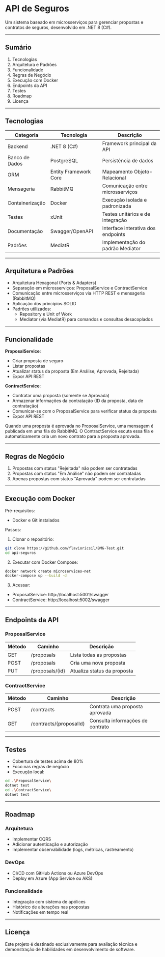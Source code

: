 ﻿# API de Seguros

Um sistema baseado em microsserviços para gerenciar propostas e contratos de seguros, desenvolvido em .NET 8 (C#).

---

## Sumário

1. Tecnologias
2. Arquitetura e Padrões
3. Funcionalidade
4. Regras de Negócio
5. Execução com Docker
6. Endpoints da API
7. Testes
8. Roadmap
9. Licença

---

## Tecnologias

| Categoria         | Tecnologia           | Descrição                                      |
|------------------|----------------------|------------------------------------------------|
| Backend           | .NET 8 (C#)          | Framework principal da API                     |
| Banco de Dados    | PostgreSQL           | Persistência de dados                          |
| ORM               | Entity Framework Core| Mapeamento Objeto-Relacional                   |
| Mensageria        | RabbitMQ             | Comunicação entre microsserviços               |
| Containerização   | Docker               | Execução isolada e padronizada                 |
| Testes            | xUnit                | Testes unitários e de integração               |
| Documentação      | Swagger/OpenAPI      | Interface interativa dos endpoints             |
| Padrões           | MediatR              | Implementação do padrão Mediator               |

---

## Arquitetura e Padrões

- Arquitetura Hexagonal (Ports & Adapters)
- Separação em microsserviços: ProposalService e ContractService
- Comunicação entre microsserviços via HTTP REST e mensageria (RabbitMQ)
- Aplicação dos princípios SOLID
- Padrões utilizados:
  - Repository e Unit of Work
  - Mediator (via MediatR) para comandos e consultas desacoplados

---

## Funcionalidade

**ProposalService**:
- Criar proposta de seguro
- Listar propostas
- Atualizar status da proposta (Em Análise, Aprovada, Rejeitada)
- Expor API REST

**ContractService**:
- Contratar uma proposta (somente se Aprovada)
- Armazenar informações da contratação (ID da proposta, data de contratação)
- Comunicar-se com o ProposalService para verificar status da proposta
- Expor API REST

Quando uma proposta é aprovada no ProposalService, uma mensagem é publicada em uma fila do RabbitMQ. O ContractService escuta essa fila e automaticamente cria um novo contrato para a proposta aprovada.

---

## Regras de Negócio

1. Propostas com status "Rejeitada" não podem ser contratadas
2. Propostas com status "Em Análise" não podem ser contratadas
3. Apenas propostas com status "Aprovada" podem ser contratadas

---

## Execução com Docker

Pré-requisitos:
- Docker e Git instalados

Passos:

1. Clonar o repositório:

```bash
git clone https://github.com/flavioricsil/BMG-Test.git
cd api-seguros
```

2. Executar com Docker Compose:

```bash
docker network create microservices-net
docker-compose up --build -d
```

3. Acessar:
- ProposalService: http://localhost:5001/swagger
- ContractService: http://localhost:5002/swagger

---

## Endpoints da API

### ProposalService

| Método  | Caminho             | Descrição                  |
|---------|---------------------|----------------------------|
| GET     | /proposals          | Lista todas as propostas    |
| POST    | /proposals          | Cria uma nova proposta      |
| PUT     | /proposals/{id}     | Atualiza status da proposta |

### ContractService

| Método  | Caminho                     | Descrição                          |
|---------|-----------------------------|------------------------------------|
| POST    | /contracts                  | Contrata uma proposta aprovada     |
| GET     | /contracts/{proposalId}     | Consulta informações de contrato   |

---

## Testes

- Cobertura de testes acima de 80%
- Foco nas regras de negócio
- Execução local:

```bash
cd .\ProposalService\
dotnet test
cd .\ContractService\
dotnet test
```

---

## Roadmap

### Arquitetura

- Implementar CQRS
- Adicionar autenticação e autorização
- Implementar observabilidade (logs, métricas, rastreamento)

### DevOps

- CI/CD com GitHub Actions ou Azure DevOps
- Deploy em Azure (App Service ou AKS)

### Funcionalidade

- Integração com sistema de apólices
- Histórico de alterações nas propostas
- Notificações em tempo real

---

## Licença

Este projeto é destinado exclusivamente para avaliação técnica e demonstração de habilidades em desenvolvimento de software.
